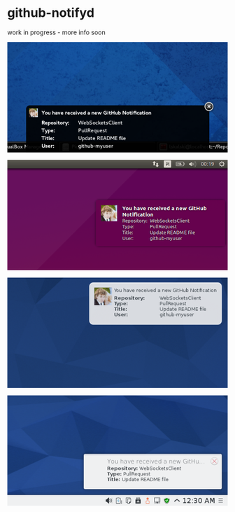 # github-notifyd

work in progress - more info soon

![alt tag](https://github.com/lukasz-skalski/github-notifyd/blob/master/screenshots/notif_gnome.png?raw=true)

![alt tag](https://github.com/lukasz-skalski/github-notifyd/blob/master/screenshots/notif_unity.png?raw=true)

![alt tag](https://github.com/lukasz-skalski/github-notifyd/blob/master/screenshots/notif_xfce.png?raw=true)

![alt tag](https://github.com/lukasz-skalski/github-notifyd/blob/master/screenshots/notif_kde.png?raw=true)
